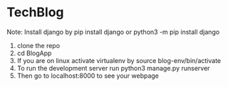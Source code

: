 # TechBlog
Note: Install django by pip install django or python3 -m pip install django
1. clone the repo
2. cd BlogApp
3. If you are on  linux activate virtualenv by source blog-env/bin/activate
4. To run the development server run python3 manage.py runserver
5. Then go to localhost:8000 to see your webpage
